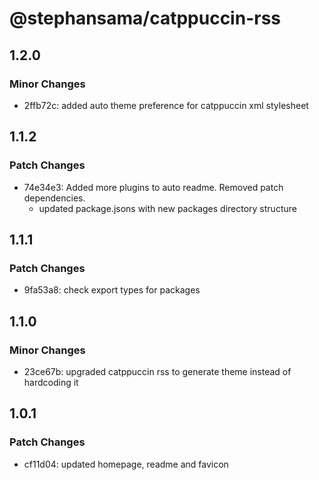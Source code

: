 # @stephansama/catppuccin-rss

## 1.2.0

### Minor Changes

- 2ffb72c: added auto theme preference for catppuccin xml stylesheet

## 1.1.2

### Patch Changes

- 74e34e3: Added more plugins to auto readme. Removed patch dependencies.
  - updated package.jsons with new packages directory structure

## 1.1.1

### Patch Changes

- 9fa53a8: check export types for packages

## 1.1.0

### Minor Changes

- 23ce67b: upgraded catppuccin rss to generate theme instead of hardcoding it

## 1.0.1

### Patch Changes

- cf11d04: updated homepage, readme and favicon
